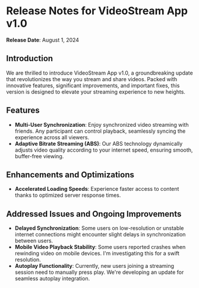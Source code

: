 # Release Notes for VideoStream App v1.0

**Release Date**: August 1, 2024

## Introduction
We are thrilled to introduce VideoStream App v1.0, a groundbreaking update that revolutionizes the way you stream and share videos. Packed with innovative features, significant improvements, and important fixes, this version is designed to elevate your streaming experience to new heights.

## Features
- **Multi-User Synchronization**: Enjoy synchronized video streaming with friends. Any participant can control playback, seamlessly syncing the experience across all viewers.
- **Adaptive Bitrate Streaming (ABS)**: Our ABS technology dynamically adjusts video quality according to your internet speed, ensuring smooth, buffer-free viewing.

## Enhancements and Optimizations
- **Accelerated Loading Speeds**: Experience faster access to content thanks to optimized server response times.

## Addressed Issues and Ongoing Improvements
- **Delayed Synchronization**: Some users on low-resolution or unstable internet connections might encounter slight delays in synchronization between users.
- **Mobile Video Playback Stability**: Some users reported crashes when rewinding video on mobile devices. I'm investigating this for a swift resolution.
- **Autoplay Functionality**: Currently, new users joining a streaming session need to manually press play. We're developing an update for seamless autoplay integration.